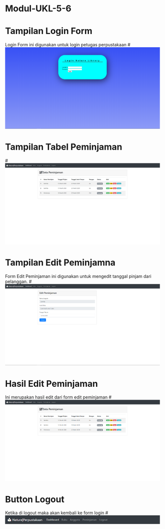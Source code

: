 # Modul-UKL-5-6
# Tampilan Login Form 
Login Form ini digunakan untuk login petugas perpustakaan
#![AltText](https://github.com/najmi10/Modul-UKL-5-6/blob/master/login%20form.png "Hasil Satu")
# Tampilan Tabel Peminjaman
#![AltText](https://github.com/najmi10/Modul-UKL-5-6/blob/master/tampilan%20peminjaman.png "Hasil Dua")
# Tampilan Edit Peminjamna
Form Edit Peminjaman ini digunakan untuk mengedit tanggal pinjam dari pelanggan.
#![AltText](https://github.com/najmi10/Modul-UKL-5-6/blob/master/edit%20peminjaman.png "Hasil Tiga")
# Hasil Edit Peminjaman
Ini merupakan hasil edit dari form edit peminjaman
#![AltText](https://github.com/najmi10/Modul-UKL-5-6/blob/master/hasil%20edit.png "Hasil Empat")
# Button Logout
Ketika di logout maka akan kembali ke form login
#![AltText](https://github.com/najmi10/Modul-UKL-5-6/blob/master/button%20logout.png "Hasil Lima")
